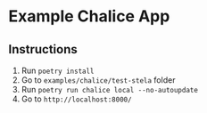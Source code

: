 # Example Chalice App

## Instructions
1. Run `poetry install`
2. Go to `examples/chalice/test-stela` folder
3. Run `poetry run chalice local --no-autoupdate`
4. Go to `http://localhost:8000/`
